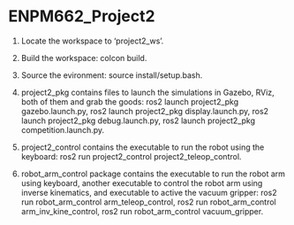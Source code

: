 # ENPM662_Project2

1. Locate the workspace to ‘project2_ws’.

2. Build the workspace: colcon build.

3. Source the evironment: source install/setup.bash.

4. project2_pkg contains files to launch the simulations in Gazebo, RViz, both of them and grab the goods: 
ros2 launch project2_pkg gazebo.launch.py,
ros2 launch project2_pkg display.launch.py, 
ros2 launch project2_pkg debug.launch.py,
ros2 launch project2_pkg competition.launch.py.

5. project2_control contains the executable to run the robot using the keyboard:
ros2 run project2_control project2_teleop_control.

6. robot_arm_control package contains the executable to run the robot arm using keyboard,
another executable to control the robot arm using inverse kinematics,
and executable to active the vacuum gripper:
ros2 run robot_arm_control arm_teleop_control,
ros2 run robot_arm_control arm_inv_kine_control,
ros2 run robot_arm_control vacuum_gripper.